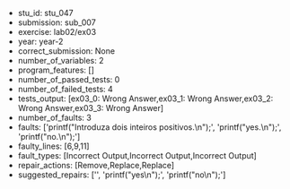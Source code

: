 - stu_id: stu_047	       
- submission: sub_007
- exercise: lab02/ex03
- year: year-2
- correct_submission: None
- number_of_variables: 2
- program_features: [] 
- number_of_passed_tests: 0
- number_of_failed_tests: 4
- tests_output: [ex03_0: Wrong Answer,ex03_1: Wrong Answer,ex03_2: Wrong Answer,ex03_3: Wrong Answer]
- number_of_faults: 3
- faults: ['printf("Introduza dois inteiros positivos.\n");', 'printf("yes.\n");', 'printf("no.\n");']
- faulty_lines: [6,9,11]
- fault_types: [Incorrect Output,Incorrect Output,Incorrect Output]
- repair_actions: [Remove,Replace,Replace] 
- suggested_repairs: ['', 'printf("yes\n");', 'printf("no\n");']
